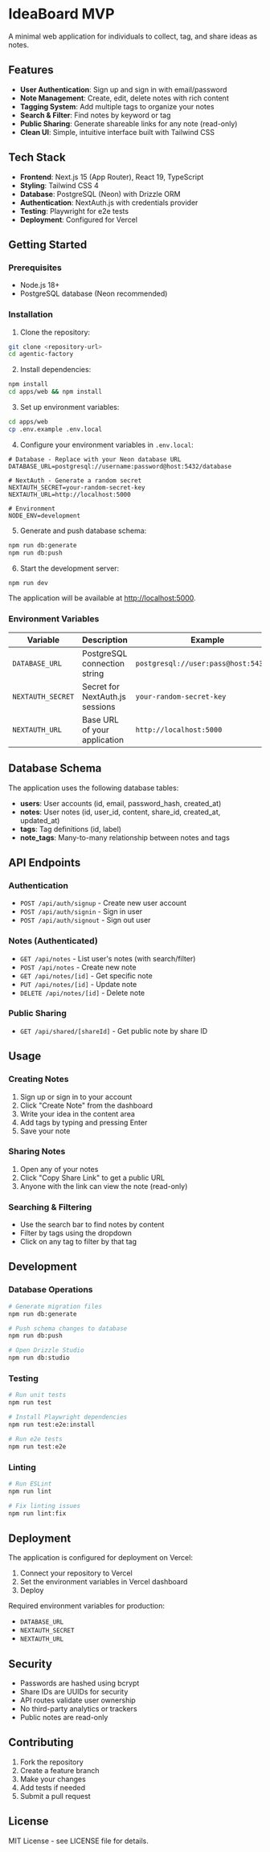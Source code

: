 # IdeaBoard MVP

A minimal web application for individuals to collect, tag, and share ideas as notes.

## Features

- **User Authentication**: Sign up and sign in with email/password
- **Note Management**: Create, edit, delete notes with rich content
- **Tagging System**: Add multiple tags to organize your notes
- **Search & Filter**: Find notes by keyword or tag
- **Public Sharing**: Generate shareable links for any note (read-only)
- **Clean UI**: Simple, intuitive interface built with Tailwind CSS

## Tech Stack

- **Frontend**: Next.js 15 (App Router), React 19, TypeScript
- **Styling**: Tailwind CSS 4
- **Database**: PostgreSQL (Neon) with Drizzle ORM
- **Authentication**: NextAuth.js with credentials provider
- **Testing**: Playwright for e2e tests
- **Deployment**: Configured for Vercel

## Getting Started

### Prerequisites

- Node.js 18+ 
- PostgreSQL database (Neon recommended)

### Installation

1. Clone the repository:
```bash
git clone <repository-url>
cd agentic-factory
```

2. Install dependencies:
```bash
npm install
cd apps/web && npm install
```

3. Set up environment variables:
```bash
cd apps/web
cp .env.example .env.local
```

4. Configure your environment variables in `.env.local`:
```env
# Database - Replace with your Neon database URL
DATABASE_URL=postgresql://username:password@host:5432/database

# NextAuth - Generate a random secret
NEXTAUTH_SECRET=your-random-secret-key
NEXTAUTH_URL=http://localhost:5000

# Environment
NODE_ENV=development
```

5. Generate and push database schema:
```bash
npm run db:generate
npm run db:push
```

6. Start the development server:
```bash
npm run dev
```

The application will be available at [http://localhost:5000](http://localhost:5000).

### Environment Variables

| Variable | Description | Example |
|----------|-------------|---------|
| `DATABASE_URL` | PostgreSQL connection string | `postgresql://user:pass@host:5432/db` |
| `NEXTAUTH_SECRET` | Secret for NextAuth.js sessions | `your-random-secret-key` |
| `NEXTAUTH_URL` | Base URL of your application | `http://localhost:5000` |

## Database Schema

The application uses the following database tables:

- **users**: User accounts (id, email, password_hash, created_at)
- **notes**: User notes (id, user_id, content, share_id, created_at, updated_at)
- **tags**: Tag definitions (id, label)
- **note_tags**: Many-to-many relationship between notes and tags

## API Endpoints

### Authentication
- `POST /api/auth/signup` - Create new user account
- `POST /api/auth/signin` - Sign in user
- `POST /api/auth/signout` - Sign out user

### Notes (Authenticated)
- `GET /api/notes` - List user's notes (with search/filter)
- `POST /api/notes` - Create new note
- `GET /api/notes/[id]` - Get specific note
- `PUT /api/notes/[id]` - Update note
- `DELETE /api/notes/[id]` - Delete note

### Public Sharing
- `GET /api/shared/[shareId]` - Get public note by share ID

## Usage

### Creating Notes
1. Sign up or sign in to your account
2. Click "Create Note" from the dashboard
3. Write your idea in the content area
4. Add tags by typing and pressing Enter
5. Save your note

### Sharing Notes
1. Open any of your notes
2. Click "Copy Share Link" to get a public URL
3. Anyone with the link can view the note (read-only)

### Searching & Filtering
- Use the search bar to find notes by content
- Filter by tags using the dropdown
- Click on any tag to filter by that tag

## Development

### Database Operations
```bash
# Generate migration files
npm run db:generate

# Push schema changes to database
npm run db:push

# Open Drizzle Studio
npm run db:studio
```

### Testing
```bash
# Run unit tests
npm run test

# Install Playwright dependencies
npm run test:e2e:install

# Run e2e tests
npm run test:e2e
```

### Linting
```bash
# Run ESLint
npm run lint

# Fix linting issues
npm run lint:fix
```

## Deployment

The application is configured for deployment on Vercel:

1. Connect your repository to Vercel
2. Set the environment variables in Vercel dashboard
3. Deploy

Required environment variables for production:
- `DATABASE_URL`
- `NEXTAUTH_SECRET` 
- `NEXTAUTH_URL`

## Security

- Passwords are hashed using bcrypt
- Share IDs are UUIDs for security
- API routes validate user ownership
- No third-party analytics or trackers
- Public notes are read-only

## Contributing

1. Fork the repository
2. Create a feature branch
3. Make your changes
4. Add tests if needed
5. Submit a pull request

## License

MIT License - see LICENSE file for details.